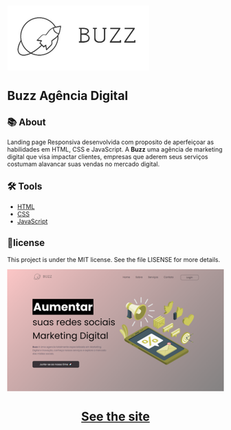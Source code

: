 <img src="./images/buzz-logo.png">
<h1> Buzz Agência Digital</h1>

## 📚 About

Landing page Responsiva desenvolvida com proposito de aperfeiçoar as habilidades em HTML, CSS e JavaScript. A **Buzz** uma agência de marketing digital que visa impactar clientes, empresas que aderem seus serviços costumam alavancar suas vendas no mercado digital.

## 🛠 Tools

- [HTML](https://developer.mozilla.org/pt-BR/docs/Web/HTML)
- [CSS](https://developer.mozilla.org/pt-BR/docs/Web/CSS)
- [JavaScript](https://developer.mozilla.org/pt-BR/docs/Web/JAVASCRIPT)

## 🧾license

This project is under the MIT license. See the file LISENSE for more details.

<img src="./images/preview.png">

<h1 align="center">
<a href="https://buzz-marketing.netlify.app/">See the site</a>
</h1>
